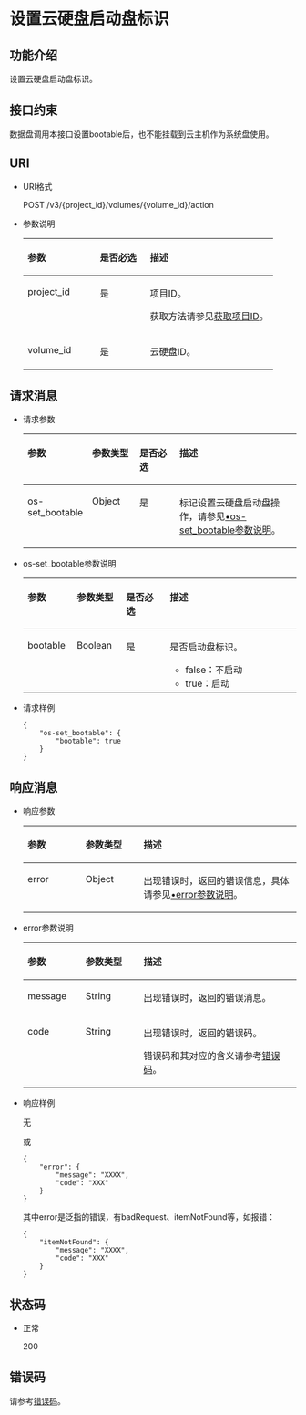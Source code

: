 # 设置云硬盘启动盘标识<a name="evs_04_3049"></a>

## 功能介绍<a name="section19390540"></a>

设置云硬盘启动盘标识。

## 接口约束<a name="section58153866104128"></a>

数据盘调用本接口设置bootable后，也不能挂载到云主机作为系统盘使用。

## URI<a name="section40297137"></a>

-   URI格式

    POST /v3/\{project\_id\}/volumes/\{volume\_id\}/action

-   参数说明

    <a name="table8745607"></a>
    <table><thead align="left"><tr id="row15985080"><th class="cellrowborder" valign="top" width="28.92%" id="mcps1.1.4.1.1"><p id="p19723089"><a name="p19723089"></a><a name="p19723089"></a>参数</p>
    </th>
    <th class="cellrowborder" valign="top" width="20.07%" id="mcps1.1.4.1.2"><p id="p54066375"><a name="p54066375"></a><a name="p54066375"></a>是否必选</p>
    </th>
    <th class="cellrowborder" valign="top" width="51.01%" id="mcps1.1.4.1.3"><p id="p17300225"><a name="p17300225"></a><a name="p17300225"></a>描述</p>
    </th>
    </tr>
    </thead>
    <tbody><tr id="row59140967"><td class="cellrowborder" valign="top" width="28.92%" headers="mcps1.1.4.1.1 "><p id="p25689059"><a name="p25689059"></a><a name="p25689059"></a>project_id</p>
    </td>
    <td class="cellrowborder" valign="top" width="20.07%" headers="mcps1.1.4.1.2 "><p id="p439002"><a name="p439002"></a><a name="p439002"></a>是</p>
    </td>
    <td class="cellrowborder" valign="top" width="51.01%" headers="mcps1.1.4.1.3 "><p id="p35559222"><a name="p35559222"></a><a name="p35559222"></a>项目ID。</p>
    <p id="p55811451337"><a name="p55811451337"></a><a name="p55811451337"></a>获取方法请参见<a href="获取项目ID.md">获取项目ID</a>。</p>
    </td>
    </tr>
    <tr id="row51597550"><td class="cellrowborder" valign="top" width="28.92%" headers="mcps1.1.4.1.1 "><p id="p18651996"><a name="p18651996"></a><a name="p18651996"></a>volume_id</p>
    </td>
    <td class="cellrowborder" valign="top" width="20.07%" headers="mcps1.1.4.1.2 "><p id="p34416674"><a name="p34416674"></a><a name="p34416674"></a>是</p>
    </td>
    <td class="cellrowborder" valign="top" width="51.01%" headers="mcps1.1.4.1.3 "><p id="p36287209"><a name="p36287209"></a><a name="p36287209"></a>云硬盘ID。</p>
    </td>
    </tr>
    </tbody>
    </table>


## 请求消息<a name="section27129916"></a>

-   请求参数

    <a name="evs_04_2084_table42671863"></a>
    <table><thead align="left"><tr id="evs_04_2084_row12592542"><th class="cellrowborder" valign="top" width="18%" id="mcps1.1.5.1.1"><p id="evs_04_2084_p13362997"><a name="evs_04_2084_p13362997"></a><a name="evs_04_2084_p13362997"></a>参数</p>
    </th>
    <th class="cellrowborder" valign="top" width="18%" id="mcps1.1.5.1.2"><p id="evs_04_2084_p8661001"><a name="evs_04_2084_p8661001"></a><a name="evs_04_2084_p8661001"></a>参数类型</p>
    </th>
    <th class="cellrowborder" valign="top" width="16%" id="mcps1.1.5.1.3"><p id="evs_04_2084_p30452481"><a name="evs_04_2084_p30452481"></a><a name="evs_04_2084_p30452481"></a>是否必选</p>
    </th>
    <th class="cellrowborder" valign="top" width="48%" id="mcps1.1.5.1.4"><p id="evs_04_2084_p50731910"><a name="evs_04_2084_p50731910"></a><a name="evs_04_2084_p50731910"></a>描述</p>
    </th>
    </tr>
    </thead>
    <tbody><tr id="evs_04_2084_row5187493615377"><td class="cellrowborder" valign="top" width="18%" headers="mcps1.1.5.1.1 "><p id="evs_04_2084_p4112025815377"><a name="evs_04_2084_p4112025815377"></a><a name="evs_04_2084_p4112025815377"></a>os-set_bootable</p>
    </td>
    <td class="cellrowborder" valign="top" width="18%" headers="mcps1.1.5.1.2 "><p id="evs_04_2084_p4240658415377"><a name="evs_04_2084_p4240658415377"></a><a name="evs_04_2084_p4240658415377"></a>Object</p>
    </td>
    <td class="cellrowborder" valign="top" width="16%" headers="mcps1.1.5.1.3 "><p id="evs_04_2084_p1238131615377"><a name="evs_04_2084_p1238131615377"></a><a name="evs_04_2084_p1238131615377"></a>是</p>
    </td>
    <td class="cellrowborder" valign="top" width="48%" headers="mcps1.1.5.1.4 "><p id="evs_04_2084_p6336250715377"><a name="evs_04_2084_p6336250715377"></a><a name="evs_04_2084_p6336250715377"></a>标记设置云硬盘启动盘操作，请参见<a href="#evs_04_2084_li11686008105423">•os-set_bootable参数说明</a>。</p>
    </td>
    </tr>
    </tbody>
    </table>

-   <a name="evs_04_2084_li11686008105423"></a>os-set\_bootable参数说明

    <a name="evs_04_2084_table38065209105423"></a>
    <table><thead align="left"><tr id="evs_04_2084_row47014882105423"><th class="cellrowborder" valign="top" width="18%" id="mcps1.1.5.1.1"><p id="evs_04_2084_p50109122105423"><a name="evs_04_2084_p50109122105423"></a><a name="evs_04_2084_p50109122105423"></a>参数</p>
    </th>
    <th class="cellrowborder" valign="top" width="18%" id="mcps1.1.5.1.2"><p id="evs_04_2084_p32307099105423"><a name="evs_04_2084_p32307099105423"></a><a name="evs_04_2084_p32307099105423"></a>参数类型</p>
    </th>
    <th class="cellrowborder" valign="top" width="16%" id="mcps1.1.5.1.3"><p id="evs_04_2084_p66738196105423"><a name="evs_04_2084_p66738196105423"></a><a name="evs_04_2084_p66738196105423"></a>是否必选</p>
    </th>
    <th class="cellrowborder" valign="top" width="48%" id="mcps1.1.5.1.4"><p id="evs_04_2084_p37084757105423"><a name="evs_04_2084_p37084757105423"></a><a name="evs_04_2084_p37084757105423"></a>描述</p>
    </th>
    </tr>
    </thead>
    <tbody><tr id="evs_04_2084_row65642867105423"><td class="cellrowborder" valign="top" width="18%" headers="mcps1.1.5.1.1 "><p id="evs_04_2084_p5950372711131"><a name="evs_04_2084_p5950372711131"></a><a name="evs_04_2084_p5950372711131"></a>bootable</p>
    </td>
    <td class="cellrowborder" valign="top" width="18%" headers="mcps1.1.5.1.2 "><p id="evs_04_2084_p45274007105423"><a name="evs_04_2084_p45274007105423"></a><a name="evs_04_2084_p45274007105423"></a>Boolean</p>
    </td>
    <td class="cellrowborder" valign="top" width="16%" headers="mcps1.1.5.1.3 "><p id="evs_04_2084_p43315944105423"><a name="evs_04_2084_p43315944105423"></a><a name="evs_04_2084_p43315944105423"></a>是</p>
    </td>
    <td class="cellrowborder" valign="top" width="48%" headers="mcps1.1.5.1.4 "><p id="evs_04_2084_p18930541105423"><a name="evs_04_2084_p18930541105423"></a><a name="evs_04_2084_p18930541105423"></a>是否启动盘标识。</p>
    <a name="evs_04_2084_ul1334240319356"></a><a name="evs_04_2084_ul1334240319356"></a><ul id="evs_04_2084_ul1334240319356"><li>false：不启动</li><li>true：启动</li></ul>
    </td>
    </tr>
    </tbody>
    </table>

-   请求样例

    ```
    {
        "os-set_bootable": {
            "bootable": true
        }
    }
    ```


## 响应消息<a name="section42842654"></a>

-   响应参数

    <a name="evs_04_2084_table5532594121252"></a>
    <table><thead align="left"><tr id="evs_04_2084_row60048709121252"><th class="cellrowborder" valign="top" width="21.17788221177882%" id="mcps1.1.4.1.1"><p id="evs_04_2084_p32107236121252"><a name="evs_04_2084_p32107236121252"></a><a name="evs_04_2084_p32107236121252"></a>参数</p>
    </th>
    <th class="cellrowborder" valign="top" width="21.17788221177882%" id="mcps1.1.4.1.2"><p id="evs_04_2084_p50549312121252"><a name="evs_04_2084_p50549312121252"></a><a name="evs_04_2084_p50549312121252"></a>参数类型</p>
    </th>
    <th class="cellrowborder" valign="top" width="57.64423557644236%" id="mcps1.1.4.1.3"><p id="evs_04_2084_p2030156121252"><a name="evs_04_2084_p2030156121252"></a><a name="evs_04_2084_p2030156121252"></a>描述</p>
    </th>
    </tr>
    </thead>
    <tbody><tr id="evs_04_2084_row30224973121252"><td class="cellrowborder" valign="top" width="21.17788221177882%" headers="mcps1.1.4.1.1 "><p id="evs_04_2084_p129522216412"><a name="evs_04_2084_p129522216412"></a><a name="evs_04_2084_p129522216412"></a>error</p>
    </td>
    <td class="cellrowborder" valign="top" width="21.17788221177882%" headers="mcps1.1.4.1.2 "><p id="evs_04_2084_evs_04_2010_p1595262111415"><a name="evs_04_2084_evs_04_2010_p1595262111415"></a><a name="evs_04_2084_evs_04_2010_p1595262111415"></a>Object</p>
    </td>
    <td class="cellrowborder" valign="top" width="57.64423557644236%" headers="mcps1.1.4.1.3 "><p id="evs_04_2084_p109527215417"><a name="evs_04_2084_p109527215417"></a><a name="evs_04_2084_p109527215417"></a>出现错误时，返回的错误信息，具体请参见<a href="#evs_04_2084_li0419202382514">•error参数说明</a>。</p>
    </td>
    </tr>
    </tbody>
    </table>

-   <a name="evs_04_2084_li0419202382514"></a>error参数说明

    <a name="evs_04_2084_evs_04_2013_table15441099103019"></a>
    <table><thead align="left"><tr id="evs_04_2084_evs_04_2013_row54094047103019"><th class="cellrowborder" valign="top" width="21.17788221177882%" id="mcps1.1.4.1.1"><p id="evs_04_2084_evs_04_2013_p19541716103019"><a name="evs_04_2084_evs_04_2013_p19541716103019"></a><a name="evs_04_2084_evs_04_2013_p19541716103019"></a>参数</p>
    </th>
    <th class="cellrowborder" valign="top" width="21.17788221177882%" id="mcps1.1.4.1.2"><p id="evs_04_2084_evs_04_2013_p39375186103019"><a name="evs_04_2084_evs_04_2013_p39375186103019"></a><a name="evs_04_2084_evs_04_2013_p39375186103019"></a>参数类型</p>
    </th>
    <th class="cellrowborder" valign="top" width="57.64423557644236%" id="mcps1.1.4.1.3"><p id="evs_04_2084_evs_04_2013_p38578950103019"><a name="evs_04_2084_evs_04_2013_p38578950103019"></a><a name="evs_04_2084_evs_04_2013_p38578950103019"></a>描述</p>
    </th>
    </tr>
    </thead>
    <tbody><tr id="evs_04_2084_evs_04_2013_row59401790103019"><td class="cellrowborder" valign="top" width="21.17788221177882%" headers="mcps1.1.4.1.1 "><p id="evs_04_2084_evs_04_2013_p46815658103019"><a name="evs_04_2084_evs_04_2013_p46815658103019"></a><a name="evs_04_2084_evs_04_2013_p46815658103019"></a>message</p>
    </td>
    <td class="cellrowborder" valign="top" width="21.17788221177882%" headers="mcps1.1.4.1.2 "><p id="evs_04_2084_evs_04_2013_p33971979103019"><a name="evs_04_2084_evs_04_2013_p33971979103019"></a><a name="evs_04_2084_evs_04_2013_p33971979103019"></a>String</p>
    </td>
    <td class="cellrowborder" valign="top" width="57.64423557644236%" headers="mcps1.1.4.1.3 "><p id="evs_04_2084_evs_04_2013_p21623243103019"><a name="evs_04_2084_evs_04_2013_p21623243103019"></a><a name="evs_04_2084_evs_04_2013_p21623243103019"></a>出现错误时，返回的错误消息。</p>
    </td>
    </tr>
    <tr id="evs_04_2084_evs_04_2013_row60391466103019"><td class="cellrowborder" valign="top" width="21.17788221177882%" headers="mcps1.1.4.1.1 "><p id="evs_04_2084_evs_04_2013_p59870541103019"><a name="evs_04_2084_evs_04_2013_p59870541103019"></a><a name="evs_04_2084_evs_04_2013_p59870541103019"></a>code</p>
    </td>
    <td class="cellrowborder" valign="top" width="21.17788221177882%" headers="mcps1.1.4.1.2 "><p id="evs_04_2084_evs_04_2013_p17675690103019"><a name="evs_04_2084_evs_04_2013_p17675690103019"></a><a name="evs_04_2084_evs_04_2013_p17675690103019"></a>String</p>
    </td>
    <td class="cellrowborder" valign="top" width="57.64423557644236%" headers="mcps1.1.4.1.3 "><p id="evs_04_2084_evs_04_2013_p6087468103019"><a name="evs_04_2084_evs_04_2013_p6087468103019"></a><a name="evs_04_2084_evs_04_2013_p6087468103019"></a>出现错误时，返回的错误码。</p>
    <p id="evs_04_2084_evs_04_2013_p54787218103019"><a name="evs_04_2084_evs_04_2013_p54787218103019"></a><a name="evs_04_2084_evs_04_2013_p54787218103019"></a>错误码和其对应的含义请参考<a href="错误码.md">错误码</a>。</p>
    </td>
    </tr>
    </tbody>
    </table>


-   响应样例

    无

    或

    ```
    {
        "error": {
            "message": "XXXX", 
            "code": "XXX"
        }
    }
    ```

    其中error是泛指的错误，有badRequest、itemNotFound等，如报错：

    ```
    {
        "itemNotFound": {
            "message": "XXXX", 
            "code": "XXX"
        }
    }
    ```


## 状态码<a name="section50039568"></a>

-   正常

    200


## 错误码<a name="section431317151242"></a>

请参考[错误码](错误码.md)。

